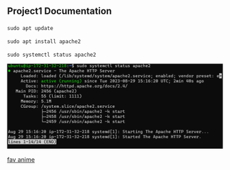 ## Project1 Documentation

`sudo apt update`

`sudo apt install apache2`

`sudo systemctl status apache2`

![Apache status](./images/apache-status.png) 

[fav anime](https://www.crunchyroll.com/series/GR751KNZY/attack-on-titan)